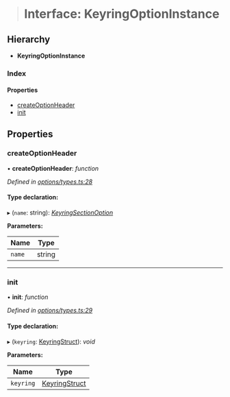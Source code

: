 > # Interface: KeyringOptionInstance

## Hierarchy

* **KeyringOptionInstance**

### Index

#### Properties

* [createOptionHeader](_options_types_.keyringoptioninstance.md#createoptionheader)
* [init](_options_types_.keyringoptioninstance.md#init)

## Properties

###  createOptionHeader

• **createOptionHeader**: *function*

*Defined in [options/types.ts:28](https://github.com/polkadot-js/ui/blob/0cf9284/packages/ui-keyring/src/options/types.ts#L28)*

#### Type declaration:

▸ (`name`: string): *[KeyringSectionOption](_options_types_.keyringsectionoption.md)*

**Parameters:**

Name | Type |
------ | ------ |
`name` | string |

___

###  init

• **init**: *function*

*Defined in [options/types.ts:29](https://github.com/polkadot-js/ui/blob/0cf9284/packages/ui-keyring/src/options/types.ts#L29)*

#### Type declaration:

▸ (`keyring`: [KeyringStruct](_types_.keyringstruct.md)): *void*

**Parameters:**

Name | Type |
------ | ------ |
`keyring` | [KeyringStruct](_types_.keyringstruct.md) |